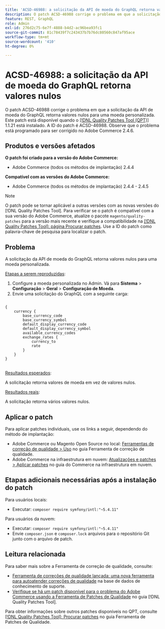 ```yaml
---
title: 'ACSD-46988: a solicitação da API de moeda do GraphQL retorna valores nulos'
description: O patch ACSD-46988 corrige o problema em que a solicitação da API de moeda do GraphQL retorna valores nulos para uma moeda personalizada. Este patch está disponível quando a [Ferramenta de correções de qualidade (QPT)](https://experienceleague.adobe.com/en/docs/commerce-knowledge-base/kb/announcements/commerce-announcements/magento-quality-patches-released-new-tool-to-self-serve-quality-patches) 1.1.21 está instalada. A ID do patch é ACSD-46988. Observe que o problema está programado para ser corrigido no Adobe Commerce 2.4.6.
feature: REST, GraphQL
role: Admin
exl-id: 276d2c75-6e7f-4888-b4d2-ac96bea93fc1
source-git-commit: 81c78439f7c243437b7b76dc80560c847af95ace
workflow-type: tm+mt
source-wordcount: '410'
ht-degree: 0%

---
```


# ACSD-46988: a solicitação da API de moeda do GraphQL retorna valores nulos

O patch ACSD-46988 corrige o problema em que a solicitação da API de moeda do GraphQL retorna valores nulos para uma moeda personalizada. Este patch está disponível quando o [[!DNL Quality Patches Tool (QPT)]](https://experienceleague.adobe.com/en/docs/commerce-knowledge-base/kb/announcements/commerce-announcements/magento-quality-patches-released-new-tool-to-self-serve-quality-patches) 1.1.21 está instalado. A ID do patch é ACSD-46988. Observe que o problema está programado para ser corrigido no Adobe Commerce 2.4.6.

## Produtos e versões afetados

**O patch foi criado para a versão do Adobe Commerce:**

* Adobe Commerce (todos os métodos de implantação) 2.4.4

**Compatível com as versões do Adobe Commerce:**

* Adobe Commerce (todos os métodos de implantação) 2.4.4 - 2.4.5

>[!NOTE]
>
>O patch pode se tornar aplicável a outras versões com as novas versões do [!DNL Quality Patches Tool]. Para verificar se o patch é compatível com a sua versão do Adobe Commerce, atualize o pacote `magento/quality-patches` para a versão mais recente e verifique a compatibilidade na [[!DNL Quality Patches Tool]: página Procurar patches](https://experienceleague.adobe.com/tools/commerce-quality-patches/index.html). Use a ID do patch como palavra-chave de pesquisa para localizar o patch.

## Problema

A solicitação da API de moeda do GraphQL retorna valores nulos para uma moeda personalizada.

<u>Etapas a serem reproduzidas</u>:

1. Configure a moeda personalizada no Admin. Vá para **Sistema** > **Configuração** > **Geral** > **Configuração de Moeda**.
1. Envie uma solicitação do GraphQL com a seguinte carga:

<pre>
<code class="language-graphql">
&lbrace;
    currency &lbrace;
        base_currency_code
        base_currency_symbol
        default_display_currency_code
        default_display_currency_symbol
        available_currency_codes
        exchange_rates &lbrace;
            currency_to
            rate
        &rbrace;
    &rbrace;
&rbrace;
</code>
</pre>

<u>Resultados esperados</u>:

A solicitação retorna valores de moeda em vez de valores nulos.

<u>Resultados reais</u>:

A solicitação retorna vários valores nulos.

## Aplicar o patch

Para aplicar patches individuais, use os links a seguir, dependendo do método de implantação:

* Adobe Commerce ou Magento Open Source no local: [Ferramentas de correção de qualidade > Uso](/help/tools/quality-patches-tool/usage.md) no guia Ferramenta de correção de qualidade.
* Adobe Commerce na infraestrutura em nuvem: [Atualizações e patches > Aplicar patches](https://experienceleague.adobe.com/docs/commerce-cloud-service/user-guide/develop/upgrade/apply-patches.html) no guia do Commerce na infraestrutura em nuvem.

## Etapas adicionais necessárias após a instalação do patch

Para usuários locais:

* Executar: `composer require symfony/intl:"~5.4.11"`

Para usuários da nuvem:

* Executar: `composer require symfony/intl:"~5.4.11"`
* Envie `composer.json` e `composer.lock` arquivos para o repositório Git junto com o arquivo de patch.

## Leitura relacionada

Para saber mais sobre a Ferramenta de correção de qualidade, consulte:

* [Ferramenta de correções de qualidade lançada: uma nova ferramenta para autoatender correções de qualidade](https://experienceleague.adobe.com/en/docs/commerce-knowledge-base/kb/announcements/commerce-announcements/magento-quality-patches-released-new-tool-to-self-serve-quality-patches) na base de dados de conhecimento de suporte.
* [Verifique se há um patch disponível para o problema do Adobe Commerce usando a Ferramenta de Patches de Qualidade](/help/tools/quality-patches-tool/patches-available-in-qpt/check-patch-for-magento-issue-with-magento-quality-patches.md) no guia [!DNL Quality Patches Tool].

Para obter informações sobre outros patches disponíveis no QPT, consulte [[!DNL Quality Patches Tool]: Procurar patches](https://experienceleague.adobe.com/tools/commerce-quality-patches/index.html) no guia Ferramenta de Patches de Qualidade.
